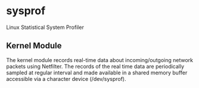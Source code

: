 # sysprof
Linux Statistical System Profiler

## Kernel Module
The kernel module records real-time data about incoming/outgoing network packets using Netfilter.  The records of the real time data are periodically sampled at regular interval and made available in a shared memory buffer accessible via a character device (/dev/sysprof).